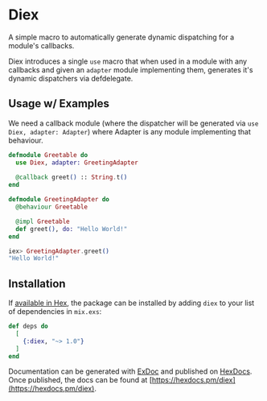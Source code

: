 # Diex

A simple macro to automatically generate dynamic dispatching for a module's callbacks.

Diex introduces a single `use` macro that when used in a module with any callbacks
and given an `adapter` module implementing them, generates it's dynamic dispatchers via
defdelegate.



## Usage w/ Examples

We need a callback module (where the dispatcher will be generated via `use Diex, adapter: Adapter`) where Adapter is any module implementing that behaviour.

```elixir
defmodule Greetable do
  use Diex, adapter: GreetingAdapter
  
  @callback greet() :: String.t()
end

defmodule GreetingAdapter do
  @behaviour Greetable

  @impl Greetable
  def greet(), do: "Hello World!"
end

iex> GreetingAdapter.greet()
"Hello World!"
```

## Installation

If [available in Hex](https://hex.pm/docs/publish), the package can be installed
by adding `diex` to your list of dependencies in `mix.exs`:

```elixir
def deps do
  [
    {:diex, "~> 1.0"}
  ]
end
```

Documentation can be generated with [ExDoc](https://github.com/elixir-lang/ex_doc)
and published on [HexDocs](https://hexdocs.pm). Once published, the docs can
be found at [https://hexdocs.pm/diex](https://hexdocs.pm/diex).

